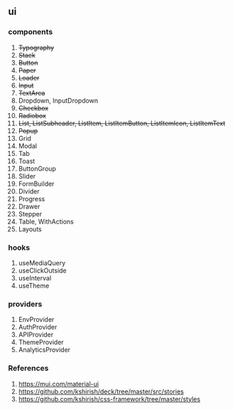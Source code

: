 ## ui

### components

1. ~~Typography~~
2. ~~Stack~~
3. ~~Button~~
4. ~~Paper~~
5. ~~Loader~~
6. ~~Input~~
7. ~~TextArea~~
8. Dropdown, InputDropdown
9. ~~Checkbox~~
10. ~~Radiobox~~
11. ~~List, ListSubheader, ListItem, ListItemButton, ListItemIcon, ListItemText~~
12. ~~Popup~~
13. Grid
14. Modal
15. Tab
16. Toast
17. ButtonGroup
18. Slider
19. FormBuilder
20. Divider
21. Progress
22. Drawer
23. Stepper
24. Table, WithActions
25. Layouts

### hooks

1. useMediaQuery
2. useClickOutside
3. useInterval
4. useTheme

### providers

1. EnvProvider
2. AuthProvider
3. APIProvider
4. ThemeProvider
5. AnalyticsProvider

### References

1. https://mui.com/material-ui
2. https://github.com/kshirish/deck/tree/master/src/stories
3. https://github.com/kshirish/css-framework/tree/master/styles
